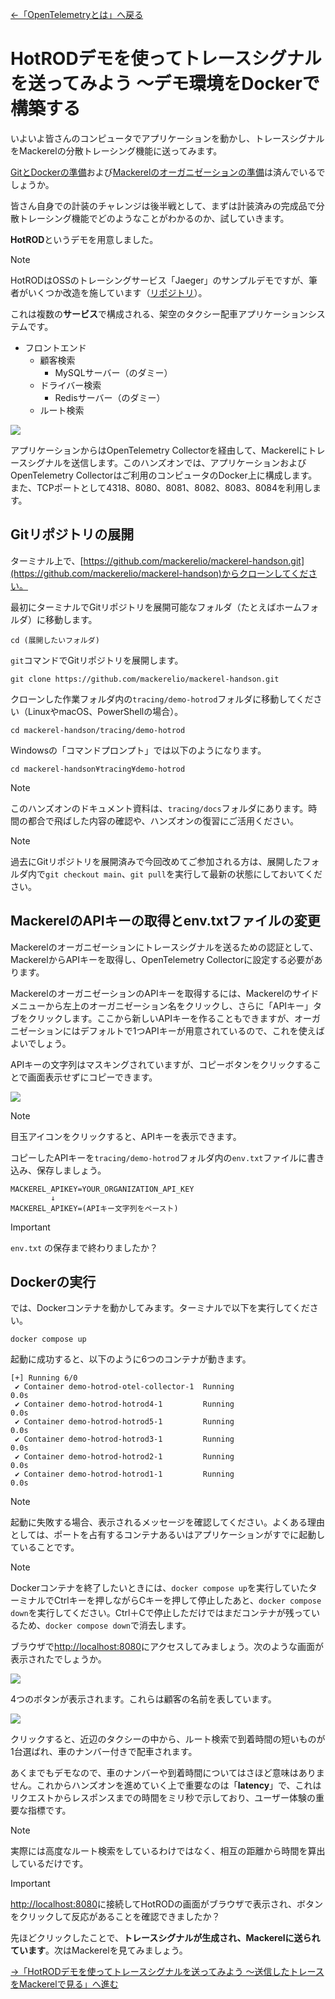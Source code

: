 [←「OpenTelemetryとは」へ戻る](../04-opentelemetry/README.md)

# HotRODデモを使ってトレースシグナルを送ってみよう 〜デモ環境をDockerで構築する

いよいよ皆さんのコンピュータでアプリケーションを動かし、トレースシグナルをMackerelの分散トレーシング機能に送ってみます。

[GitとDockerの準備](../01-prepare/README.md)および[Mackerelのオーガニゼーションの準備](../02-mackerelsetup/README.md)は済んでいるでしょうか。

皆さん自身での計装のチャレンジは後半戦として、まずは計装済みの完成品で分散トレーシング機能でどのようなことがわかるのか、試していきます。

**HotROD**というデモを用意しました。

> [!NOTE]
> HotRODはOSSのトレーシングサービス「Jaeger」のサンプルデモですが、筆者がいくつか改造を施しています（[リポジトリ](https://github.com/kmuto/jaeger/blob/vaxila-demo/examples/hotrod/)）。

これは複数の**サービス**で構成される、架空のタクシー配車アプリケーションシステムです。

- フロントエンド
  - 顧客検索
    - MySQLサーバー（のダミー）
  - ドライバー検索
    - Redisサーバー（のダミー）
  - ルート検索

![](./servicemap.png)

アプリケーションからはOpenTelemetry Collectorを経由して、Mackerelにトレースシグナルを送信します。このハンズオンでは、アプリケーションおよびOpenTelemetry Collectorはご利用のコンピュータのDocker上に構成します。また、TCPポートとして4318、8080、8081、8082、8083、8084を利用します。

## Gitリポジトリの展開

ターミナル上で、[https://github.com/mackerelio/mackerel-handson.git](https://github.com/mackerelio/mackerel-handson)からクローンしてください。

最初にターミナルでGitリポジトリを展開可能なフォルダ（たとえばホームフォルダ）に移動します。

```
cd (展開したいフォルダ)
```

`git`コマンドでGitリポジトリを展開します。

```
git clone https://github.com/mackerelio/mackerel-handson.git
```

クローンした作業フォルダ内の`tracing/demo-hotrod`フォルダに移動してください（LinuxやmacOS、PowerShellの場合）。

```
cd mackerel-handson/tracing/demo-hotrod
```

Windowsの「コマンドプロンプト」では以下のようになります。

```
cd mackerel-handson¥tracing¥demo-hotrod
```

> [!NOTE]
> このハンズオンのドキュメント資料は、`tracing/docs`フォルダにあります。時間の都合で飛ばした内容の確認や、ハンズオンの復習にご活用ください。

> [!NOTE]
> 過去にGitリポジトリを展開済みで今回改めてご参加される方は、展開したフォルダ内で`git checkout main`、`git pull`を実行して最新の状態にしておいてください。

## MackerelのAPIキーの取得とenv.txtファイルの変更

Mackerelのオーガニゼーションにトレースシグナルを送るための認証として、MackerelからAPIキーを取得し、OpenTelemetry Collectorに設定する必要があります。

MackerelのオーガニゼーションのAPIキーを取得するには、Mackerelのサイドメニューから左上のオーガニゼーション名をクリックし、さらに「APIキー」タブをクリックします。ここから新しいAPIキーを作ることもできますが、オーガニゼーションにはデフォルトで1つAPIキーが用意されているので、これを使えばよいでしょう。

APIキーの文字列はマスキングされていますが、コピーボタンをクリックすることで画面表示せずにコピーできます。

![](./api.png)

> [!NOTE]
> 目玉アイコンをクリックすると、APIキーを表示できます。

コピーしたAPIキーを`tracing/demo-hotrod`フォルダ内の`env.txt`ファイルに書き込み、保存しましょう。

```
MACKEREL_APIKEY=YOUR_ORGANIZATION_API_KEY
         ↓
MACKEREL_APIKEY=(APIキー文字列をペースト)
```

> [!IMPORTANT]
> `env.txt` の保存まで終わりましたか？

## Dockerの実行

では、Dockerコンテナを動かしてみます。ターミナルで以下を実行してください。

```
docker compose up
```

起動に成功すると、以下のように6つのコンテナが動きます。

```
[+] Running 6/0
 ✔ Container demo-hotrod-otel-collector-1  Running                            0.0s
 ✔ Container demo-hotrod-hotrod4-1         Running                            0.0s
 ✔ Container demo-hotrod-hotrod5-1         Running                            0.0s
 ✔ Container demo-hotrod-hotrod3-1         Running                            0.0s
 ✔ Container demo-hotrod-hotrod2-1         Running                            0.0s
 ✔ Container demo-hotrod-hotrod1-1         Running                            0.0s
 ```

> [!NOTE]
> 起動に失敗する場合、表示されるメッセージを確認してください。よくある理由としては、ポートを占有するコンテナあるいはアプリケーションがすでに起動していることです。

> [!NOTE]
> Dockerコンテナを終了したいときには、`docker compose up`を実行していたターミナルでCtrlキーを押しながらCキーを押して停止したあと、`docker compose down`を実行してください。Ctrl＋Cで停止しただけではまだコンテナが残っているため、`docker compose down`で消去します。

ブラウザで[http://localhost:8080](http://localhost:8080)にアクセスしてみましょう。次のような画面が表示されたでしょうか。

![](./8080.png)

4つのボタンが表示されます。これらは顧客の名前を表しています。

![](./8080-clicked.png)

クリックすると、近辺のタクシーの中から、ルート検索で到着時間の短いものが1台選ばれ、車のナンバー付きで配車されます。

あくまでもデモなので、車のナンバーや到着時間についてはさほど意味はありません。これからハンズオンを進めていく上で重要なのは「**latency**」で、これはリクエストからレスポンスまでの時間をミリ秒で示しており、ユーザー体験の重要な指標です。

> [!NOTE]
> 実際には高度なルート検索をしているわけではなく、相互の距離から時間を算出しているだけです。

> [!IMPORTANT]
> [http://localhost:8080](http://localhost:8080)に接続してHotRODの画面がブラウザで表示され、ボタンをクリックして反応があることを確認できましたか？

先ほどクリックしたことで、**トレースシグナルが生成され、Mackerelに送られています**。次はMackerelを見てみましょう。

[→「HotRODデモを使ってトレースシグナルを送ってみよう 〜送信したトレースをMackerelで見る」へ進む](../06-hotrod2/README.md)
